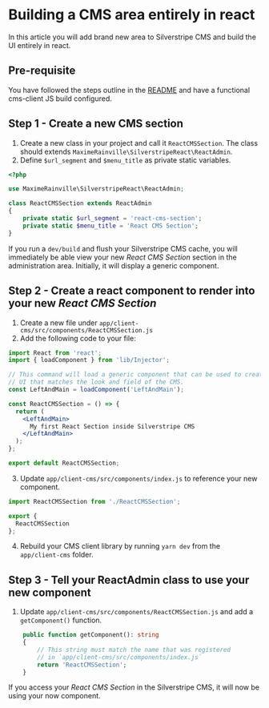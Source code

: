 # Building a CMS area entirely in react

In this article you will add brand new area to Silverstripe CMS and build the UI entirely in react.

## Pre-requisite

You have followed the steps outline in the [README](../../README.md) and have a functional cms-client JS build configured.

## Step 1 - Create a new CMS section

1. Create a new class in your project and call it `ReactCMSSection`. The class should extends `MaximeRainville\SilverstripeReact\ReactAdmin`.
2. Define `$url_segment` and `$menu_title` as private static variables.
```php
<?php

use MaximeRainville\SilverstripeReact\ReactAdmin;

class ReactCMSSection extends ReactAdmin
{
    private static $url_segment = 'react-cms-section';
    private static $menu_title = 'React CMS Section';
}
```

If you run a `dev/build` and flush your Silverstripe CMS cache, you will immediately be able view your new _React CMS Section_ section in the administration area. Initially, it will display a generic component.

## Step 2 - Create a react component to render into your new _React CMS Section_

1. Create a new file under `app/client-cms/src/components/ReactCMSSection.js`
2. Add the following code to your file:
```jsx
import React from 'react';
import { loadComponent } from 'lib/Injector';

// This command will load a generic component that can be used to create
// UI that matches the look and field of the CMS.
const LeftAndMain = loadComponent('LeftAndMain');

const ReactCMSSection = () => {
  return (
    <LeftAndMain>
      My first React Section inside Silverstripe CMS
    </LeftAndMain>
  );
};

export default ReactCMSSection;
```
3. Update `app/client-cms/src/components/index.js` to reference your new component.
```js
import ReactCMSSection from './ReactCMSSection';

export {
  ReactCMSSection
};
```
4. Rebuild your CMS client library by running `yarn dev` from the `app/client-cms` folder.

## Step 3 - Tell your ReactAdmin class to use your new component

1. Update `app/client-cms/src/components/ReactCMSSection.js` and add a `getComponent()` function.
```php
    public function getComponent(): string
    {
        // This string must match the name that was registered
        // in `app/client-cms/src/components/index.js`
        return 'ReactCMSSection';
    }
```

If you access your _React CMS Section_ in the Silverstripe CMS, it will now be using your now component.


